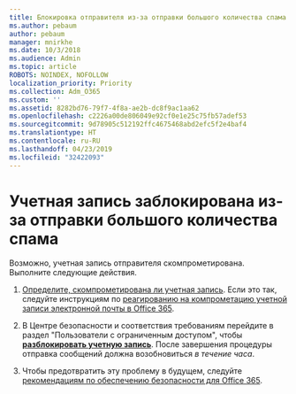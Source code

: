 ```yaml
---
title: Блокировка отправителя из-за отправки большого количества спама
ms.author: pebaum
author: pebaum
manager: mnirkhe
ms.date: 10/3/2018
ms.audience: Admin
ms.topic: article
ROBOTS: NOINDEX, NOFOLLOW
localization_priority: Priority
ms.collection: Adm_O365
ms.custom: ''
ms.assetid: 8282bd76-79f7-4f8a-ae2b-dc8f9ac1aa62
ms.openlocfilehash: c2226a00de806049e92cf0e1e25c75fb57adef53
ms.sourcegitcommit: 9d78905c512192ffc4675468abd2efc5f2e4baf4
ms.translationtype: HT
ms.contentlocale: ru-RU
ms.lasthandoff: 04/23/2019
ms.locfileid: "32422093"
---
```

# <a name="account-is-blocked-for-sending-too-much-spam"></a>Учетная запись заблокирована из-за отправки большого количества спама

Возможно, учетная запись отправителя скомпрометирована. Выполните следующие действия.
  
1. [Определите, скомпрометирована ли учетная запись](https://support.microsoft.com/help/2551603/how-to-determine-whether-your-office-365-account-has-been-compromised). Если это так, следуйте инструкциям по [реагированию на компрометацию учетной записи электронной почты в Office 365](https://docs.microsoft.com/office365/securitycompliance/responding-to-a-compromised-email-account).
    
2. В Центре безопасности и соответствия требованиям перейдите в раздел "Пользователи с ограниченным доступом", чтобы **[разблокировать учетную запись](https://protection.office.com/?hash=/restrictedusers)**. После завершения процедуры отправка сообщений должна возобновиться *в течение часа*. 
    
3. Чтобы предотвратить эту проблему в будущем, следуйте [рекомендациям по обеспечению безопасности для Office 365](https://support.office.com/article/9295e396-e53d-49b9-ae9b-0b5828cdedc3.aspx).
  

